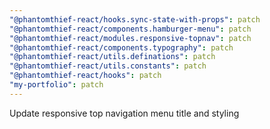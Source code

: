 ```yaml
---
"@phantomthief-react/hooks.sync-state-with-props": patch
"@phantomthief-react/components.hamburger-menu": patch
"@phantomthief-react/modules.responsive-topnav": patch
"@phantomthief-react/components.typography": patch
"@phantomthief-react/utils.definations": patch
"@phantomthief-react/utils.constants": patch
"@phantomthief-react/hooks": patch
"my-portfolio": patch
---
```


Update responsive top navigation menu title and styling
